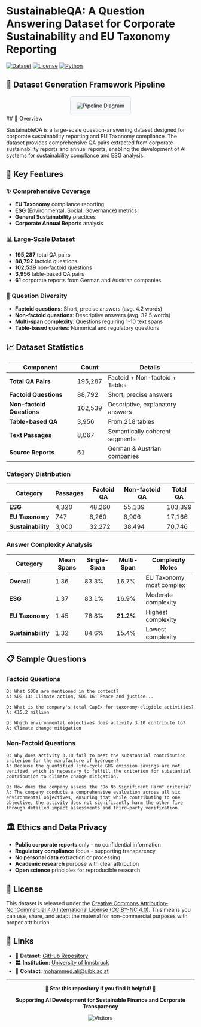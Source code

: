# SustainableQA: A Question Answering Dataset for Corporate Sustainability and EU Taxonomy Reporting

[![Dataset](https://img.shields.io/badge/Dataset-GitHub-green)](https://github.com/DataScienceUIBK/SustainableQA)
[![License](https://img.shields.io/badge/License-CC%20BY--NC%204.0-blue)](https://creativecommons.org/licenses/by-nc/4.0/)
[![Python](https://img.shields.io/badge/Python-3.8+-blue)](https://www.python.org/downloads/)

## 🔄 Dataset Generation Framework Pipeline
<div align="center">
  <img src="pipeline_diagram.jpg" alt="Pipeline Diagram" style="border: 1px solid #d0d7de; border-radius: 6px; padding: 16px; background-color: #f6f8fa; max-width: 100%;">
</div>
## 📖 Overview

SustainableQA is a large-scale question-answering dataset designed for corporate sustainability reporting and EU Taxonomy compliance. The dataset provides comprehensive QA pairs extracted from corporate sustainability reports and annual reports, enabling the development of AI systems for sustainability compliance and ESG analysis.

## 🎯 Key Features

### ✨ **Comprehensive Coverage**
- **EU Taxonomy** compliance reporting
- **ESG** (Environmental, Social, Governance) metrics
- **General Sustainability** practices
- **Corporate Annual Reports** analysis

### 📊 **Large-Scale Dataset**
- **195,287** total QA pairs
- **88,792** factoid questions
- **102,539** non-factoid questions
- **3,956** table-based QA pairs
- **61** corporate reports from German and Austrian companies

### 🎨 **Question Diversity**
- **Factoid questions**: Short, precise answers (avg. 4.2 words)
- **Non-factoid questions**: Descriptive answers (avg. 32.5 words)
- **Multi-span complexity**: Questions requiring 1-10 text spans
- **Table-based queries**: Numerical and regulatory questions

## 📈 Dataset Statistics

| **Component** | **Count** | **Details** |
|---------------|-----------|-------------|
| **Total QA Pairs** | 195,287 | Factoid + Non-factoid + Tables |
| **Factoid Questions** | 88,792 | Short, precise answers |
| **Non-factoid Questions** | 102,539 | Descriptive, explanatory answers |
| **Table-based QA** | 3,956 | From 218 tables |
| **Text Passages** | 8,067 | Semantically coherent segments |
| **Source Reports** | 61 | German & Austrian companies |

### Category Distribution
| **Category** | **Passages** | **Factoid QA** | **Non-factoid QA** | **Total QA** |
|--------------|-------------|----------------|-------------------|--------------|
| **ESG** | 4,320 | 48,260 | 55,139 | 103,399 |
| **EU Taxonomy** | 747 | 8,260 | 8,906 | 17,166 |
| **Sustainability** | 3,000 | 32,272 | 38,494 | 70,746 |

### Answer Complexity Analysis
| **Category** | **Mean Spans** | **Single-Span** | **Multi-Span** | **Complexity Notes** |
|--------------|----------------|-----------------|----------------|-------------------|
| **Overall** | 1.36 | 83.3% | 16.7% | EU Taxonomy most complex |
| **ESG** | 1.37 | 83.1% | 16.9% | Moderate complexity |
| **EU Taxonomy** | 1.45 | 78.8% | **21.2%** | Highest complexity |
| **Sustainability** | 1.32 | 84.6% | 15.4% | Lowest complexity |





## 📋 Sample Questions

### Factoid Questions
```
Q: What SDGs are mentioned in the context?
A: SDG 13: Climate action, SDG 16: Peace and justice...

Q: What is the company's total CapEx for taxonomy-eligible activities?
A: €15.2 million

Q: Which environmental objectives does activity 3.10 contribute to?
A: Climate change mitigation
```

### Non-Factoid Questions
```
Q: Why does activity 3.10 fail to meet the substantial contribution criterion for the manufacture of hydrogen?
A: Because the quantified life-cycle GHG emission savings are not verified, which is necessary to fulfill the criterion for substantial contribution to climate change mitigation.

Q: How does the company assess the "Do No Significant Harm" criteria?
A: The company conducts a comprehensive evaluation across all six environmental objectives, ensuring that while contributing to one objective, the activity does not significantly harm the other five through detailed impact assessments and third-party verification.
```



## 🏛️ Ethics and Data Privacy

- **Public corporate reports** only - no confidential information
- **Regulatory compliance** focus - supporting transparency
- **No personal data** extraction or processing
- **Academic research** purpose with clear attribution
- **Open science** principles for reproducible research

## 📄 License

This dataset is released under the [Creative Commons Attribution-NonCommercial 4.0 International License (CC BY-NC 4.0)](https://creativecommons.org/licenses/by-nc/4.0/). This means you can use, share, and adapt the material for non-commercial purposes with proper attribution.

## 🔗 Links

- 💾 **Dataset**: [GitHub Repository](https://github.com/DataScienceUIBK/SustainableQA)
- 🏛️ **Institution**: [University of Innsbruck](https://www.uibk.ac.at/)
- 📧 **Contact**: [mohammed.ali@uibk.ac.at](mailto:mohammed.ali@uibk.ac.at)



---

<div align="center">

**🌟 Star this repository if you find it helpful! 🌟**

**Supporting AI Development for Sustainable Finance and Corporate Transparency**

![Visitors](https://api.visitorbadge.io/api/visitors?path=https%3A%2F%2Fgithub.com%2FDataScienceUIBK%2FSustainableQA&countColor=%23263759)

</div>